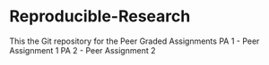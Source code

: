 # Reproducible-Research
This the Git repository for the Peer Graded Assignments
PA 1 - Peer Assignment 1 
PA 2 - Peer Assignment 2 
